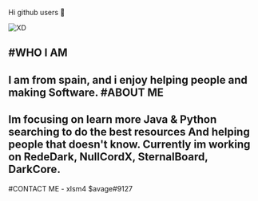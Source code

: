 Hi github users 👋

![XD](https://user-images.githubusercontent.com/76608233/111705165-9724fc00-8840-11eb-8d6e-c568082c31ad.PNG)

#WHO I AM
-
I am from spain, and i enjoy helping people and making Software.
#ABOUT ME
-
Im focusing on learn more Java & Python searching to do the best resources
And helping people that doesn't know.
Currently im working on RedeDark, NullCordX, SternalBoard, DarkCore.
-
#CONTACT ME - xIsm4 $avage#9127

